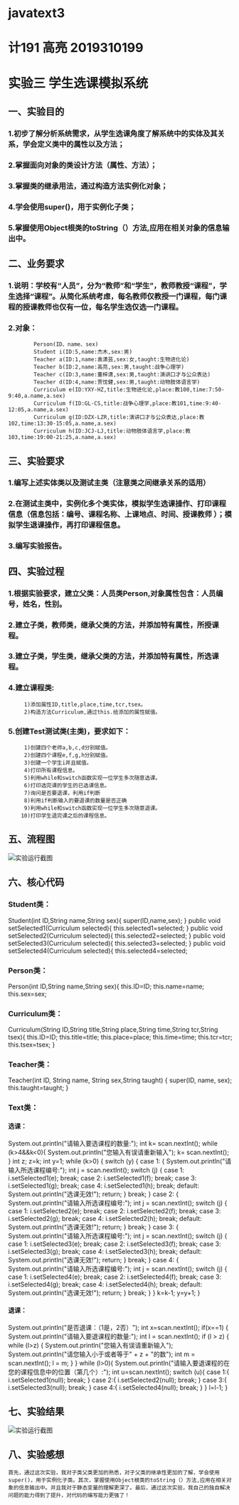 # javatext3
# 计191 高亮 2019310199
# 实验三 学生选课模拟系统

## 一、实验目的
### 1.初步了解分析系统需求，从学生选课角度了解系统中的实体及其关系，学会定义类中的属性以及方法；
### 2.掌握面向对象的类设计方法（属性、方法）；
### 3.掌握类的继承用法，通过构造方法实例化对象；
### 4.学会使用super()，用于实例化子类；
### 5.掌握使用Object根类的toString（）方法,应用在相关对象的信息输出中。
## 二、业务要求
### 1.说明：学校有“人员”，分为“教师”和“学生”，教师教授“课程”，学生选择“课程”。从简化系统考虑，每名教师仅教授一门课程，每门课程的授课教师也仅有一位，每名学生选仅选一门课程。
### 2.对象：
            Person(ID、name、sex)
            Student i(ID:5,name:杰木,sex:男)
            Teacher a(ID:1,name:袁潇芸,sex:女,taught:生物进化论)
            Teacher b(ID:2,name:高亮,sex:男,taught:战争心理学)
            Teacher c(ID:3,name:董梓潇,sex:男,taught:演讲口才与公众表达)
            Teacher d(ID:4,name:贾忱健,sex:男,taught:动物肢体语言学)
            Curriculum e(ID:YXY-HZ,title:生物进化论,place:教100,time:7:50-9:40,a.name,a.sex)
            Curriculum f(ID:GL-CS,title:战争心理学,place:教101,time:9:40-12:05,a.name,a.sex)
            Curriculum g(ID:DZX-LZR,title:演讲口才与公众表达,place:教102,time:13:30-15:05,a.name,a.sex)
            Curriculum h(ID:JCJ-LJ,title:动物肢体语言学,place:教103,time:19:00-21:25,a.name,a.sex)
## 三、实验要求
### 1.编写上述实体类以及测试主类（注意类之间继承关系的适用）
### 2.在测试主类中，实例化多个类实体，模拟学生选课操作、打印课程信息（信息包括：编号、课程名称、上课地点、时间、授课教师 ）；模拟学生退课操作，再打印课程信息。
### 3.编写实验报告。
## 四、实验过程
### 1.根据实验要求，建立父类：人员类Person,对象属性包含：人员编号，姓名，性别。
### 2.建立子类，教师类，继承父类的方法，并添加特有属性，所授课程。
### 3.建立子类，学生类，继承父类的方法，并添加特有属性，所选课程。
### 4.建立课程类:
         1)添加属性ID,title,place,time,tcr,tsex。
         2)构造方法Curriculum,通过this.给添加的属性赋值。
### 5.创建Test测试类(主类)，要求如下：
         1)创建四个老师a,b,c,d分别赋值。
         2)创建四个课程e,f,g,h分别赋值。
         3)创建一个学生i并且赋值。
         4)打印所有课程信息。
         5)利用while和switch函数实现一位学生多次随意选课。
         6)打印选完课的学生的已选课信息。
         7)询问是否要退课，利用if判断
         8)利用if判断输入的要退课的数量是否正确
         9)利用while和switch函数实现一位学生多次随意退课。
        10)打印学生退完课之后的课程信息。
## 五、流程图
![实验运行截图](https://github.com/1810834412/javatext3/blob/main/%E6%B5%81%E7%A8%8B%E5%9B%BE.png)
## 六、核心代码
### Student类：
 Student(int ID,String name,String sex){
       super(ID,name,sex);
    }
    public void setSelected1(Curriculum selected){
        this.selected1=selected;
    }
    public void setSelected2(Curriculum selected){
        this.selected2=selected;
    }
    public void setSelected3(Curriculum selected){
        this.selected3=selected;
    }
    public void setSelected4(Curriculum selected){
        this.selected4=selected;
### Person类：
 Person(int ID,String name,String sex){
        this.ID=ID;
        this.name=name;
        this.sex=sex;
### Curriculum类：
 Curriculum(String ID,String title,String place,String time,String tcr,String tsex){
        this.ID=ID;
        this.title=title;
        this.place=place;
        this.time=time;
        this.tcr=tcr;
        this.tsex=tsex;
    }
### Teacher类：
 Teacher(int ID, String name, String sex,String taught) {
        super(ID, name, sex);
        this.taught=taught;
    }
### Text类：
#### 选课：
System.out.println("请输入要选课程的数量:");
        int k= scan.nextInt();
        while (k>4&&k<0){
            System.out.println("您输入有误请重新输入");
            k= scan.nextInt();
        }
        int z;
        z=k;
        int y=1;
        while (k>0) {
            switch (y) {
                case 1: {
                    System.out.println("请输入所选课程编号:");
                    int j = scan.nextInt();
                    switch (j) {
                        case 1:
                            i.setSelected1(e);
                            break;
                        case 2:
                            i.setSelected1(f);
                            break;
                        case 3:
                            i.setSelected1(g);
                            break;
                        case 4:
                            i.setSelected1(h);
                            break;
                        default:
                            System.out.println("选课无效!");
                            return;
                    }
                    break;
                }
                case 2: {
                    System.out.println("请输入所选课程编号:");
                    int j = scan.nextInt();
                    switch (j) {
                        case 1:
                            i.setSelected2(e);
                            break;
                        case 2:
                            i.setSelected2(f);
                            break;
                        case 3:
                            i.setSelected2(g);
                            break;
                        case 4:
                            i.setSelected2(h);
                            break;
                        default:
                            System.out.println("选课无效!");
                            return;
                    }
                    break;
                }
                case 3: {
                    System.out.println("请输入所选课程编号:");
                    int j = scan.nextInt();
                    switch (j) {
                        case 1:
                            i.setSelected3(e);
                            break;
                        case 2:
                            i.setSelected3(f);
                            break;
                        case 3:
                            i.setSelected3(g);
                            break;
                        case 4:
                            i.setSelected3(h);
                            break;
                        default:
                            System.out.println("选课无效!");
                            return;
                    }
                    break;
                }
                case 4: {
                    System.out.println("请输入所选课程编号:");
                    int j = scan.nextInt();
                    switch (j) {
                        case 1:
                            i.setSelected4(e);
                            break;
                        case 2:
                            i.setSelected4(f);
                            break;
                        case 3:
                            i.setSelected4(g);
                            break;
                        case 4:
                            i.setSelected4(h);
                            break;
                        default:
                            System.out.println("选课无效!");
                            return;
                    }
                    break;
                }
            }
            k=k-1;
            y=y+1;
        }
#### 退课：
System.out.println("是否退课：（1是，2否）");
        int x=scan.nextInt();
        if(x==1) {
            System.out.println("请输入要退课程的数量:");
            int l = scan.nextInt();
            if (l > z) {
                while (l>z) {
                    System.out.println("您输入有误请重新输入");
                    System.out.println("请您输入小于或者等于" + z + "的数");
                    int m = scan.nextInt();
                    l = m;
                }
            }
            while (l>0){
                System.out.println("请输入要退课程的在您的课程信息中的位置（第几个）:");
                int u=scan.nextInt();
                switch (u){
                    case 1:{
                        i.setSelected1(null);
                        break;
                    }
                    case 2:{
                        i.setSelected2(null);
                        break;
                    }
                    case 3:{
                        i.setSelected3(null);
                        break;
                    }
                    case 4:{
                        i.setSelected4(null);
                        break;
                    }
                }
                l=l-1;
            }
## 七、实验结果
![实验运行截图](https://github.com/1810834412/javatext3/blob/main/%E5%AE%9E%E9%AA%8C%E7%BB%93%E6%9E%9C.png)
## 八、实验感想
    首先，通过这次实验，我对子类父类更加的熟悉，对子父类的继承性更加的了解，学会使用super()，用于实例化子类。其次，掌握使用Object根类的toString（）方法,应用在相关对象的信息输出中。并且我对于静态变量的理解更深了。最后，通过这次实验，我自己的独自解决问题的能力得到了提升，对代码的编写能力更强了！
